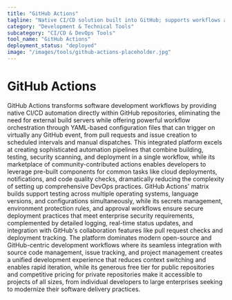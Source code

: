 ```yaml
---
title: "GitHub Actions"
tagline: "Native CI/CD solution built into GitHub; supports workflows as code"
category: "Development & Technical Tools"
subcategory: "CI/CD & DevOps Tools"
tool_name: "GitHub Actions"
deployment_status: "deployed"
image: "/images/tools/github-actions-placeholder.jpg"
---
```


# GitHub Actions

GitHub Actions transforms software development workflows by providing native CI/CD automation directly within GitHub repositories, eliminating the need for external build servers while offering powerful workflow orchestration through YAML-based configuration files that can trigger on virtually any GitHub event, from pull requests and issue creation to scheduled intervals and manual dispatches. This integrated platform excels at creating sophisticated automation pipelines that combine building, testing, security scanning, and deployment in a single workflow, while its marketplace of community-contributed actions enables developers to leverage pre-built components for common tasks like cloud deployments, notifications, and code quality checks, dramatically reducing the complexity of setting up comprehensive DevOps practices. GitHub Actions' matrix builds support testing across multiple operating systems, language versions, and configurations simultaneously, while its secrets management, environment protection rules, and approval workflows ensure secure deployment practices that meet enterprise security requirements, complemented by detailed logging, real-time status updates, and integration with GitHub's collaboration features like pull request checks and deployment tracking. The platform dominates modern open-source and GitHub-centric development workflows where its seamless integration with source code management, issue tracking, and project management creates a unified development experience that reduces context switching and enables rapid iteration, while its generous free tier for public repositories and competitive pricing for private repositories make it accessible to projects of all sizes, from individual developers to large enterprises seeking to modernize their software delivery practices.
